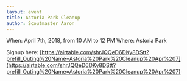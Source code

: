 ```yaml
---
layout: event
title: Astoria Park Cleanup
author: Scoutmaster Aaron
---
```

When: April 7th, 2018, from 10 AM to 12 PM
Where: Astoria Park

Signup here: [https://airtable.com/shrJQQeD6DKy8DStt?prefill_Outing%20Name=Astoria%20Park%20Cleanup%20Apr%207](https://airtable.com/shrJQQeD6DKy8DStt?prefill_Outing%20Name=Astoria%20Park%20Cleanup%20Apr%207)
